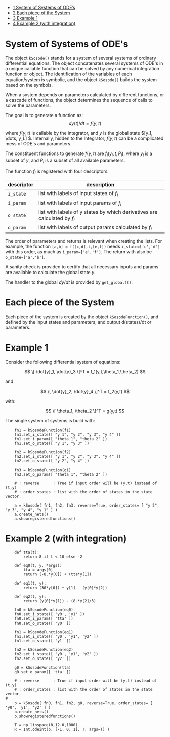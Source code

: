 -   [<span class="toc-section-number">1</span> System of Systems of
    ODE’s](#system-of-systems-of-odes)
-   [<span class="toc-section-number">2</span> Each piece of the
    System](#each-piece-of-the-system)
-   [<span class="toc-section-number">3</span> Example 1](#example-1)
-   [<span class="toc-section-number">4</span> Example 2 (with
    integration)](#example-2-with-integration)

# System of Systems of ODE's

The object `kSosode()` stands for a system of several systems of ordinary
differential equations. The object concatenates several systems of ODE's in a
unique callable function that can be solved by any numerical integration
function or object. The identification of the variables of each equation/system
is symbolic, and the object `kSosode()` builds the system based on the symbols.

When a system depends on parameters calculated by different functions, or a
cascade of functions, the object determines the sequence of calls to solve the
parameters.

The goal is to generate a function as:
$$ dy(t)/dt = f(y,t) $$

where $f(y,t)$ is callable by the integrator, and $y$ is the global state
$[y_1, \dots, y_L] $.  Internally, hidden to the Integrator, $f(y,t)$ can be a
complicated mess of ODE's and parameters.

The constituent functions to generate $f(y,t)$ are $f_i(y_i,t,P_i)$, where
$y_i$ is a subset of $y$, and $P_i$ is a subset of all available parameters.

The function $f_i$ is registered with four descriptors:

| descriptor | description |
| ---------- | ----------- |
| `i_state` | list with labels of input states of $f_i$ |
| `i_param` | list with labels of input params of $f_i$ |
| `o_state` | list with labels of y states by which derivatives are calculated by $f_i$ |
| `o_param` | list with labels of output params calculated by $f_i$ |

The order of parameters and returns is relevant when creating the lists. For
example, the function `[a,b] = f([c,d],t,[e,f])` needs `i_state=['c','d']` with
this order, as much as `i_param=['e','f']`. The return with also be
`o_state=['a','b']`.

A sanity check is provided to certify that all necessary inputs and params are
available to calculate the global state $y$.

The handler to the global $dy/dt$ is provided by `get_globalf()`.

# Each piece of the System

Each piece of the system is created by the object `kSosodeFunction()`, and
defined by the input states and parameters, and output d(states)/dt or
parameters.

# Example 1

Consider the following differential system of equations:

$$ \[ \dot{y}_1, \dot{y}_3 \]^T = f_1(y,t,\theta_1,\theta_2) $$

and

$$ \[ \dot{y}_2, \dot{y}_4 \]^T = f_2(y,t) $$

with:

$$ \[ \theta_1, \theta_2 \]^T = g(y,t) $$

The single system of systems is build with:
```
    fn1 = kSosodeFunction(f1)
    fn1.set_i_state([ "y 1", "y 2", "y 3", "y 4" ])
    fn1.set_i_param([ "theta 1", "theta 2" ])
    fn1.set_o_state([ "y 1", "y 3" ])

    fn2 = kSosodeFunction(f2)
    fn2.set_i_state([ "y 1", "y 2", "y 3", "y 4" ])
    fn2.set_o_state([ "y 2", "y 4" ])

    fn3 = kSosodeFunction(g1)
    fn3.set_o_param([ "theta 1", "theta 2" ])

    # : reverse      : True if input order will be (y,t) instead of (t,y)
    # : order_states : list with the order of states in the state vector.

    a = kSosode( fn1, fn2, fn3, reverse=True, order_states= [ "y 2", "y 3", "y 4", "y 1" ] )
    a.create_nets()
    a.showregisteredfunctions()
```

# Example 2 (with integration)

```
    def tta(t):
        return 8 if t < 10 else -2

    def eq0(t, y, *args):
        tta = args[0]
        return (-8.*y[0]) + (tta*y[1])

    def eq1(t, y):
        return (30*y[0]) + y[1] - (y[0]*y[2])

    def eq2(t, y):
        return (y[0]*y[1]) - (8.*y[2]/3)

    fn0 = kSosodeFunction(eq0)
    fn0.set_i_state([ 'y0', 'y1' ])
    fn0.set_i_param([ 'tta' ])
    fn0.set_o_state([ 'y0' ])

    fn1 = kSosodeFunction(eq1)
    fn1.set_i_state([ 'y0', 'y1', 'y2' ])
    fn1.set_o_state([ 'y1' ])

    fn2 = kSosodeFunction(eq2)
    fn2.set_i_state([ 'y0', 'y1', 'y2' ])
    fn2.set_o_state([ 'y2' ])

    g0 = kSosodeFunction(tta)
    g0.set_o_param([ 'tta' ])

    # : reverse      : True if input order will be (y,t) instead of (t,y)
    # : order_states : list with the order of states in the state vector.
#
    b = kSosode( fn0, fn1, fn2, g0, reverse=True, order_states= [ 'y0', 'y1', 'y2' ] )
    b.create_nets()
    b.showregisteredfunctions()

    T = np.linspace(0,12.0,1000)
    R = Int.odeint(b, [-1, 0, 1], T, args=() )
```
